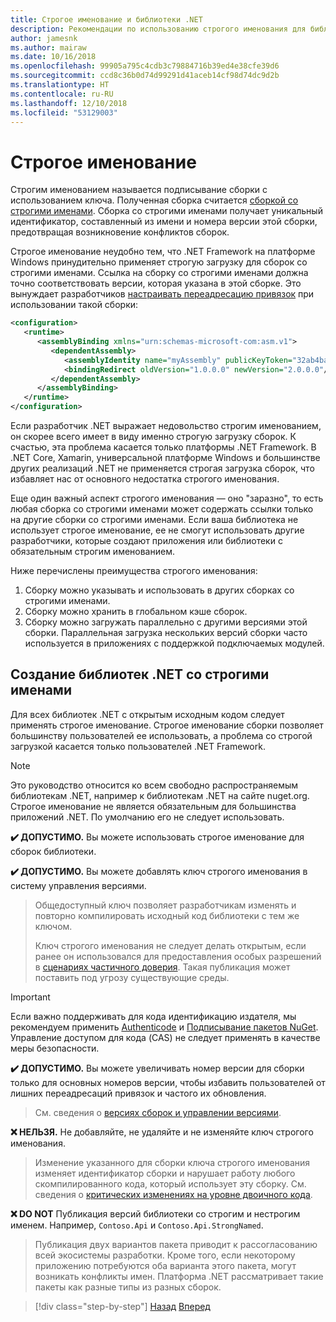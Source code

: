 ```yaml
---
title: Строгое именование и библиотеки .NET
description: Рекомендации по использованию строгого именования для библиотек .NET.
author: jamesnk
ms.author: mairaw
ms.date: 10/16/2018
ms.openlocfilehash: 99905a795c4cdb3c79884716b39ed4e38cfe39d6
ms.sourcegitcommit: ccd8c36b0d74d99291d41aceb14cf98d74dc9d2b
ms.translationtype: HT
ms.contentlocale: ru-RU
ms.lasthandoff: 12/10/2018
ms.locfileid: "53129003"
---
```

# <a name="strong-naming"></a>Строгое именование

Строгим именованием называется подписывание сборки с использованием ключа. Полученная сборка считается [сборкой со строгими именами](../../framework/app-domains/strong-named-assemblies.md). Сборка со строгими именами получает уникальный идентификатор, составленный из имени и номера версии этой сборки, предотвращая возникновение конфликтов сборок.

Строгое именование неудобно тем, что .NET Framework на платформе Windows принудительно применяет строгую загрузку для сборок со строгими именами. Ссылка на сборку со строгими именами должна точно соответствовать версии, которая указана в этой сборке. Это вынуждает разработчиков [настраивать переадресацию привязок](../../framework/configure-apps/redirect-assembly-versions.md) при использовании такой сборки:

```xml
<configuration>
   <runtime>
      <assemblyBinding xmlns="urn:schemas-microsoft-com:asm.v1">
         <dependentAssembly>
            <assemblyIdentity name="myAssembly" publicKeyToken="32ab4ba45e0a69a1" culture="neutral" />
            <bindingRedirect oldVersion="1.0.0.0" newVersion="2.0.0.0"/>
         </dependentAssembly>
      </assemblyBinding>
   </runtime>
</configuration>
```

Если разработчик .NET выражает недовольство строгим именованием, он скорее всего имеет в виду именно строгую загрузку сборок. К счастью, эта проблема касается только платформы .NET Framework. В .NET Core, Xamarin, универсальной платформе Windows и большинстве других реализаций .NET не применяется строгая загрузка сборок, что избавляет нас от основного недостатка строгого именования.

Еще один важный аспект строгого именования — оно "заразно", то есть любая сборка со строгими именами может содержать ссылки только на другие сборки со строгими именами. Если ваша библиотека не использует строгое именование, ее не смогут использовать другие разработчики, которые создают приложения или библиотеки с обязательным строгим именованием.

Ниже перечислены преимущества строгого именования:

1. Сборку можно указывать и использовать в других сборках со строгими именами.
2. Сборку можно хранить в глобальном кэше сборок.
3. Сборку можно загружать параллельно с другими версиями этой сборки. Параллельная загрузка нескольких версий сборки часто используется в приложениях с поддержкой подключаемых модулей.

## <a name="create-strong-named-net-libraries"></a>Создание библиотек .NET со строгими именами

Для всех библиотек .NET с открытым исходным кодом следует применять строгое именование. Строгое именование сборки позволяет большинству пользователей ее использовать, а проблема со строгой загрузкой касается только пользователей .NET Framework.

> [!NOTE]
> Это руководство относится ко всем свободно распространяемым библиотекам .NET, например к библиотекам .NET на сайте nuget.org. Строгое именование не является обязательным для большинства приложений .NET. По умолчанию его не следует использовать.

**✔️ ДОПУСТИМО.** Вы можете использовать строгое именование для сборок библиотеки.

**✔️ ДОПУСТИМО.** Вы можете добавлять ключ строгого именования в систему управления версиями.

> Общедоступный ключ позволяет разработчикам изменять и повторно компилировать исходный код библиотеки с тем же ключом.
> 
> Ключ строгого именования не следует делать открытым, если ранее он использовался для предоставления особых разрешений в [сценариях частичного доверия](/dotnet/framework/misc/using-libraries-from-partially-trusted-code). Такая публикация может поставить под угрозу существующие среды.

> [!IMPORTANT]
> Если важно поддерживать для кода идентификацию издателя, мы рекомендуем применить [Authenticode](/windows-hardware/drivers/install/authenticode) и [Подписывание пакетов NuGet](/nuget/create-packages/sign-a-package). Управление доступом для кода (CAS) не следует применять в качестве меры безопасности.

**✔️ ДОПУСТИМО.** Вы можете увеличивать номер версии для сборки только для основных номеров версии, чтобы избавить пользователей от лишних переадресаций привязок и частого их обновления.

> См. сведения о [версиях сборок и управлении версиями](./versioning.md#assembly-version).

**❌ НЕЛЬЗЯ.** Не добавляйте, не удаляйте и не изменяйте ключ строгого именования.

> Изменение указанного для сборки ключа строгого именования изменяет идентификатор сборки и нарушает работу любого скомпилированного кода, который использует эту сборку. См. сведения о [критических изменениях на уровне двоичного кода](./breaking-changes.md#binary-breaking-change).

**❌ DO NOT** Публикация версий библиотеки со строгим и нестрогим именем. Например, `Contoso.Api` и `Contoso.Api.StrongNamed`.

> Публикация двух вариантов пакета приводит к рассогласованию всей экосистемы разработки. Кроме того, если некоторому приложению потребуются оба варианта этого пакета, могут возникать конфликты имен. Платформа .NET рассматривает такие пакеты как разные типы из разных сборок.

>[!div class="step-by-step"]
>[Назад](cross-platform-targeting.md)
>[Вперед](nuget.md)